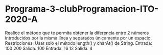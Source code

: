 # Programa-3-clubProgramacion-ITO-2020-A
  Realice el método que te permita obtener la diferencia entre 2 números introducidos por la misma línea y separados únicamente por un espacio. Restricciones: Usar solo el método length() y charAt() de String.  Entrada: 100 200 Salida: 100  Entrada: 16 12 Salida: 4
